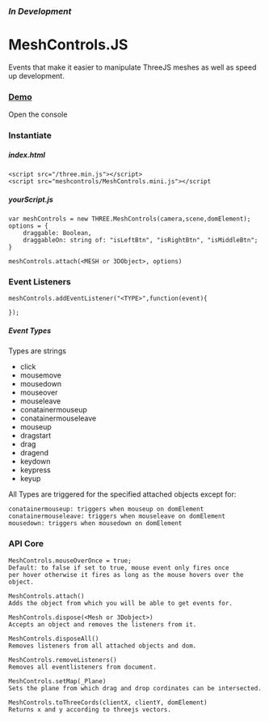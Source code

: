 ### _In Development_
# MeshControls.JS
Events that make it easier to manipulate ThreeJS meshes as well as speed up development.

### [Demo](https://meshcontrols.klever.systems/)
Open the console

### Instantiate
##### index.html
```
<script src="/three.min.js"></script>
<script src="meshcontrols/MeshControls.mini.js"></script
```
##### yourScript.js
```
var meshControls = new THREE.MeshControls(camera,scene,domElement);
options = {
    draggable: Boolean,
    draggableOn: string of: "isLeftBtn", "isRightBtn", "isMiddleBtn";
}

meshControls.attach(<MESH or 3DObject>, options)
```
### Event Listeners
```
meshControls.addEventListener("<TYPE>",function(event){

});
```
##### Event Types
Types are strings
*  click
*  mousemove
*  mousedown
*  mouseover
*  mouseleave
*  conatainermouseup
*  conatainermouseleave
*  mouseup
*  dragstart
*  drag
*  dragend
*  keydown
*  keypress
*  keyup

All Types are triggered for the specified attached objects except for:
```
conatainermouseup: triggers when mouseup on domElement
conatainermouseleave: triggers when mouseleave on domElement
mousedown: triggers when mousedown on domElement
```

### API Core
```
MeshControls.mouseOverOnce = true; 
Default: to false if set to true, mouse event only fires once 
per hover otherwise it fires as long as the mouse hovers over the object.

MeshControls.attach() 
Adds the object from which you will be able to get events for.

MeshControls.dispose(<Mesh or 3Dobject>)
Accepts an object and removes the listeners from it.

MeshControls.disposeAll()
Removes listeners from all attached objects and dom.

MeshControls.removeListeners()
Removes all eventlisteners from document.

MeshControls.setMap(_Plane)
Sets the plane from which drag and drop cordinates can be intersected.

MeshControls.toThreeCords(clientX, clientY, domElement)
Returns x and y according to threejs vectors. 
```